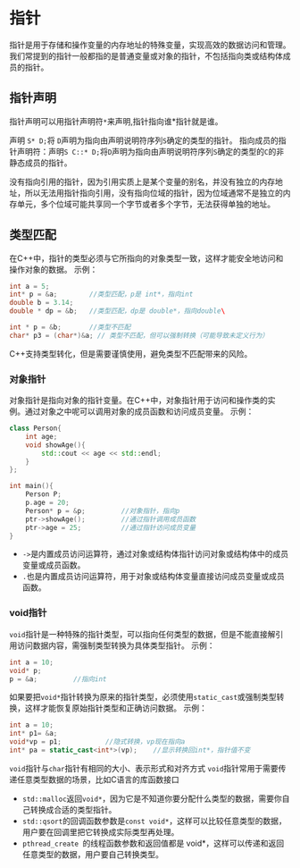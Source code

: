 # 指针
指针是用于存储和操作变量的内存地址的特殊变量，实现高效的数据访问和管理。我们常提到的指针一般都指的是普通变量或对象的指针，不包括指向类或结构体成员的指针。
## 指针声明
指针声明可以用指针声明符`*`来声明,指针指向谁*指针就是谁。

声明 `S* D;`将 `D`声明为指向由声明说明符序列`S`确定的类型的指针。
指向成员的指针声明符：声明`S C::* D;`将`D`声明为指向由声明说明符序列`S`确定的类型的`C`的非静态成员的指针。

没有指向引用的指针，因为引用实质上是某个变量的别名，并没有独立的内存地址，所以无法用指针指向引用，没有指向位域的指针，因为位域通常不是独立的内存单元，多个位域可能共享同一个字节或者多个字节，无法获得单独的地址。
## 类型匹配
在C++中，指针的类型必须与它所指向的对象类型一致，这样才能安全地访问和操作对象的数据。
示例：
```cpp
int a = 5;
int* p = &a;        //类型匹配，p是 int*，指向int
double b = 3.14;
double * dp = &b;   //类型匹配，dp是 double*，指向double\

int * p = &b;       //类型不匹配
char* p3 = (char*)&a; // 类型不匹配，但可以强制转换（可能导致未定义行为）
```
C++支持类型转化，但是需要谨慎使用，避免类型不匹配带来的风险。

### 对象指针
对象指针是指向对象的指针变量。在C++中，对象指针用于访问和操作类的实例。通过对象之中呢可以调用对象的成员函数和访问成员变量。
示例：
``` cpp
class Person{
    int age;
    void showAge(){
        std::cout << age << std::endl;
    }
};

int main(){
    Person P;
    p.age = 20;
    Person* p = &p;         //对象指针，指向p
    ptr->showAge();         //通过指针调用成员函数
    ptr->age = 25;          //通过指针访问成员变量
}
```
- `->`是内置成员访问运算符，通过对象或结构体指针访问对象或结构体中的成员变量或成员函数。
- `.`也是内置成员访问运算符，用于对象或结构体变量直接访问成员变量或成员函数。

### void指针
`void`指针是一种特殊的指针类型，可以指向任何类型的数据，但是不能直接解引用访问数据内容，需强制类型转换为具体类型指针。
示例：
```cpp
int a = 10;
void* p;
p = &a;         //指向int
```

如果要把`void*`指针转换为原来的指针类型，必须使用`static_cast`或强制类型转换，这样才能恢复原始指针类型和正确访问数据。
示例：
```cpp
int a = 10;
int* p1= &a;
void*vp = p1;           //隐式转换，vp现在指向a
int* pa = static_cast<int*>(vp);    //显示转换回int*，指针值不变
```

`void`指针与`char`指针有相同的大小、表示形式和对齐方式
`void`指针常用于需要传递任意类型数据的场景，比如C语言的库函数接口
- `std::malloc`返回`void*`，因为它是不知道你要分配什么类型的数据，需要你自己转换成合适的类型指针。
- `std::qsort`的回调函数参数是`const void*`，这样可以比较任意类型的数据，用户要在回调里把它转换成实际类型再处理。
- `pthread_create `的线程函数参数和返回值都是 void*，这样可以传递和返回任意类型的数据，用户要自己转换类型。

